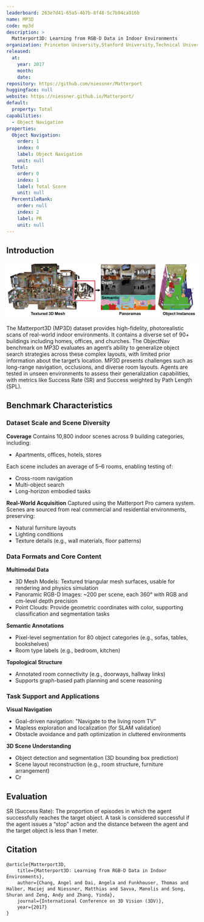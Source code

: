 ```yaml
---
leaderboard: 263e7d41-65a5-4b7b-8f48-5c7b94ca916b
name: MP3D
code: mp3d
description: >
  Matterport3D: Learning from RGB-D Data in Indoor Environments
organization: Princeton University,Stanford University,Technical University of Munich
released:
  at:
    year: 2017
    month:
    date:
repository: https://github.com/niessner/Matterport
huggingface: null
website: https://niessner.github.io/Matterport/
default:
  property: Total
capabilities:
  - Object Navigation
properties:
  Object Navigation:
    order: 1
    index: 0
    label: Object Navigation
    unit: null
  Total:
    order: 0
    index: 1
    label: Total Score
    unit: null
  PercentileRank:
    order: null
    index: 2
    label: PR
    unit: null
---
```


## Introduction

![alt text](assets/MP3D.png)

The Matterport3D (MP3D) dataset provides high-fidelity, photorealistic scans of real-world indoor environments. It contains a diverse set of 90+ buildings including homes, offices, and churches. The ObjectNav benchmark on MP3D evaluates an agent’s ability to generalize object search strategies across these complex layouts, with limited prior information about the target’s location. MP3D presents challenges such as long-range navigation, occlusions, and diverse room layouts. Agents are tested in unseen environments to assess their generalization capabilities, with metrics like Success Rate (SR) and Success weighted by Path Length (SPL).

## Benchmark Characteristics

### Dataset Scale and Scene Diversity

**Coverage**
Contains 10,800 indoor scenes across 9 building categories, including:

- Apartments, offices, hotels, stores

Each scene includes an average of 5–6 rooms, enabling testing of:

- Cross-room navigation
- Multi-object search
- Long-horizon embodied tasks

**Real-World Acquisition**
Captured using the Matterport Pro camera system.
Scenes are sourced from real commercial and residential environments, preserving:

- Natural furniture layouts
- Lighting conditions
- Texture details (e.g., wall materials, floor patterns)

### Data Formats and Core Content

**Multimodal Data**

- 3D Mesh Models: Textured triangular mesh surfaces, usable for rendering and physics simulation
- Panoramic RGB-D Images: ~200 per scene, each 360° with RGB and cm-level depth precision
- Point Clouds: Provide geometric coordinates with color, supporting classification and segmentation tasks

**Semantic Annotations**

- Pixel-level segmentation for 80 object categories (e.g., sofas, tables, bookshelves)
- Room type labels (e.g., bedroom, kitchen)

**Topological Structure**

- Annotated room connectivity (e.g., doorways, hallway links)
- Supports graph-based path planning and scene reasoning

### Task Support and Applications

**Visual Navigation**

- Goal-driven navigation: "Navigate to the living room TV"
- Mapless exploration and localization (for SLAM validation)
- Obstacle avoidance and path optimization in cluttered environments

**3D Scene Understanding**

- Object detection and segmentation (3D bounding box prediction)
- Scene layout reconstruction (e.g., room structure, furniture arrangement)
- Cr

## Evaluation

SR (Success Rate): The proportion of episodes in which the agent successfully reaches the target object. A task is considered successful if the agent issues a “stop” action and the distance between the agent and the target object is less than 1 meter.

## Citation

```
@article{Matterport3D,
    title={Matterport3D: Learning from RGB-D Data in Indoor Environments},
    author={Chang, Angel and Dai, Angela and Funkhouser, Thomas and Halber, Maciej and Niessner, Matthias and Savva, Manolis and Song, Shuran and Zeng, Andy and Zhang, Yinda},
    journal={International Conference on 3D Vision (3DV)},
    year={2017}
}
```
